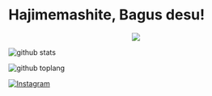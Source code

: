 <h1> Hajimemashite, Bagus desu! </h1>

<p align="center">
<img src="https://thumbs.gfycat.com/ImportantSafeBoutu-size_restricted.gif">


![github stats](https://github-readme-stats.vercel.app/api?username=yoihenkenh&show_icons=true&theme=tokyonight)

![github toplang](https://github-readme-stats.vercel.app/api/top-langs/?username=yoihenken&layout=compact&theme=radical)

<a href="https://www.instagram.com/bagusbs22" target="_blank"><img src="https://img.shields.io/badge/Instagram-%23E4405F.svg?&style=flat-square&logo=instagram&logoColor=white" alt="Instagram"></a>
</p>
